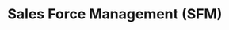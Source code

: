 <!DOCTYPE html>
<html>
<head>
	<title></title>
</head>
<body>
	<h1> Sales Force Management (SFM) </h1>
	<!-- <p> -->
		<!-- <font face="verdana" color="black"> -->
		<!-- Sales Force is a system that manages the company's customer relationship.It records all the stages in a sales process. Sales Force includes a management system which tracks all the contacts that has been associated with the given custome</p> -->


</body>
</html>